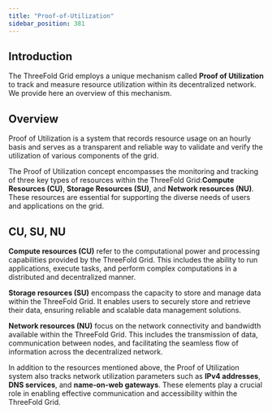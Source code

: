 ```yaml
---
title: "Proof-of-Utilization"
sidebar_position: 381
---
```






## Introduction

The ThreeFold Grid employs a unique mechanism called __Proof of Utilization__ to track and measure resource utilization within its decentralized network. We provide here an overview of this mechanism.

## Overview

Proof of Utilization is a system that records resource usage on an hourly basis and serves as a transparent and reliable way to validate and verify the utilization of various components of the grid.

The Proof of Utilization concept encompasses the monitoring and tracking of three key types of resources within the ThreeFold Grid:__Compute Resources (CU)__, __Storage Resources (SU)__, and __Network resources (NU)__. These resources are essential for supporting the diverse needs of users and applications on the grid.

## CU, SU, NU

__Compute resources (CU)__ refer to the computational power and processing capabilities provided by the ThreeFold Grid. This includes the ability to run applications, execute tasks, and perform complex computations in a distributed and decentralized manner.

__Storage resources (SU)__ encompass the capacity to store and manage data within the ThreeFold Grid. It enables users to securely store and retrieve their data, ensuring reliable and scalable data management solutions.

__Network resources (NU)__ focus on the network connectivity and bandwidth available within the ThreeFold Grid. This includes the transmission of data, communication between nodes, and facilitating the seamless flow of information across the decentralized network.

In addition to the resources mentioned above, the Proof of Utilization system also tracks network utilization parameters such as __IPv4 addresses__, __DNS services__, and __name-on-web gateways__. These elements play a crucial role in enabling effective communication and accessibility within the ThreeFold Grid.